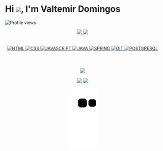 <h1 align="left">Hi <img src="https://raw.githubusercontent.com/kaueMarques/kaueMarques/master/hi.gif" height="30px">, I'm Valtemir Domingos</h1>
<p align="left"> <img src="https://komarev.com/ghpvc/?username=valt-dev&color=ff69b4&style=flat" alt="Profile views" /> </p>

<!-- STATS -->
<div align="center">
  <a href="https://github.com/valt-dev">
  <img height="160em" src="https://github-readme-stats.vercel.app/api?username=valt-dev&show_icons=true&theme=dracula&include_all_commits=true&count_private=true"/>
  <img height="160em" src="https://github-readme-stats.vercel.app/api/top-langs/?username=valt-dev&layout=compact&langs_count=7&theme=dracula"/>
</div>
<br>
  
<!-- STAKS -->
<div style="display: inline_block; text-decoration: none" align="center"><br>
  <img alt="HTML" height="80" width="80" src="https://cdn.jsdelivr.net/gh/devicons/devicon/icons/html5/html5-original-wordmark.svg" />
  <img alt="CSS" height="80" width="80" src="https://cdn.jsdelivr.net/gh/devicons/devicon/icons/css3/css3-original-wordmark.svg" />  
  <img alt="JAVASCRIPT" height="80" width="80" src="https://cdn.jsdelivr.net/gh/devicons/devicon/icons/javascript/javascript-original.svg" />
  <img alt="JAVA" height="80" width="80" src="https://cdn.jsdelivr.net/gh/devicons/devicon/icons/java/java-original-wordmark.svg" />
  <img alt="SPRING" height="80" width="80" src="https://cdn.jsdelivr.net/gh/devicons/devicon/icons/spring/spring-original-wordmark.svg" />
  <img alt="GIT" height="80" width="80" src="https://cdn.jsdelivr.net/gh/devicons/devicon/icons/git/git-original-wordmark.svg" /> 
  <img alt="POSTGRESQL" height="80" width="80" src="https://cdn.jsdelivr.net/gh/devicons/devicon/icons/postgresql/postgresql-original-wordmark.svg" />   
</div>
 
#

<!-- INFO -->
<div align="center" style="border-radius: 20px"><br>
  <a alt="WHATSAPP" href="https://web.whatsapp.com/send?phone=5584988179700" target="_blank" ><img src="https://img.shields.io/badge/WhatsApp-25D366?style=for-the-badge&logo=whatsapp&logoColor=white" ></a>
 
  <a alt="EMAIL" href="mailto:contact.valtercamus@gmail.com" target="_blank"><img src="https://img.shields.io/badge/Gmail-D14836?style=for-the-badge&logo=gmail&logoColor=white" target="_blank"></a>
  <a alt="LINKEDIN" href="https://www.linkedin.com/in/valtemir-moreira-4bb5071b3/" target="_blank"><img src="https://img.shields.io/badge/LinkedIn-0077B5?style=for-the-badge&logo=linkedin&logoColor=white" target="_blank"></a>
  
</div>
<div align="center">
  
  ![Snake animation](https://github.com/valt-dev/valt-dev/blob/output/github-contribution-grid-snake.svg)
  
</div>

